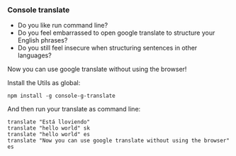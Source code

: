### Console translate

* Do you like run command line?
* Do you feel embarrassed to open google translate to structure your English phrases?
* Do you still feel insecure when structuring sentences in other languages?


Now you can use google translate without using the browser!

Install the Utils as global:
```
npm install -g console-g-translate
```

And then run your translate as command line:
```
translate "Está lloviendo"
translate "hello world" sk
translate "hello world" es
translate "Now you can use google translate without using the browser" es
```